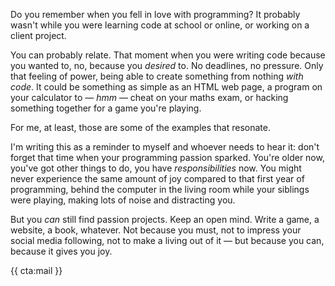 Do you remember when you fell in love with programming? It probably wasn't while you were learning code at school or online, or working on a client project.

You can probably relate. That moment when you were writing code because you wanted to, no, because you _desired_ to. No deadlines, no pressure. Only that feeling of power, being able to create something from nothing _with code_. It could be something as simple as an HTML web page, a program on your calculator to — _hmm_ — cheat on your maths exam, or hacking something together for a game you're playing. 

For me, at least, those are some of the examples that resonate.

I'm writing this as a reminder to myself and whoever needs to hear it: don't forget that time when your programming passion sparked. You're older now, you've got other things to do, you have _responsibilities_ now. You might never experience the same amount of joy compared to that first year of programming, behind the computer in the living room while your siblings were playing, making lots of noise and distracting you. 

But you _can_ still find passion projects. Keep an open mind. Write a game, a website, a book, whatever. Not because you must, not to impress your social media following, not to make a living out of it — but because you can, because it gives you joy.

{{ cta:mail }}